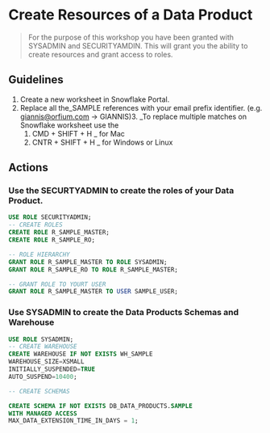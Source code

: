 # Create Resources of a Data Product 

> For the purpose of this workshop you have been granted with 
> SYSADMIN and SECURITYAMDIN. This will grant you the ability to
> create resources and grant access to roles.

## Guidelines
1. Create a new worksheet in Snowflake Portal.
2. Replace all the_SAMPLE references with your email prefix identifier. (e.g. giannis@orfium.com -> GIANNIS)3. 
_To replace multiple matches on Snowflake worksheet use the 
   1. CMD + SHIFT + H _ for Mac 
   2. CNTR + SHIFT + H _ for Windows or Linux

## Actions
### Use the SECURTYADMIN to create the roles of your Data Product.
```sql
USE ROLE SECURITYADMIN;
-- CREATE ROLES
CREATE ROLE R_SAMPLE_MASTER;
CREATE ROLE R_SAMPLE_RO;

-- ROLE HIERARCHY
GRANT ROLE R_SAMPLE_MASTER TO ROLE SYSADMIN;
GRANT ROLE R_SAMPLE_RO TO ROLE R_SAMPLE_MASTER;

-- GRANT ROLE TO YOURT USER
GRANT ROLE R_SAMPLE_MASTER TO USER SAMPLE_USER;
```

### Use SYSADMIN to create the Data Products Schemas and Warehouse
```sql
USE ROLE SYSADMIN;
-- CREATE WAREHOUSE
CREATE WAREHOUSE IF NOT EXISTS WH_SAMPLE
WAREHOUSE_SIZE=XSMALL
INITIALLY_SUSPENDED=TRUE
AUTO_SUSPEND=10400;

-- CREATE SCHEMAS

CREATE SCHEMA IF NOT EXISTS DB_DATA_PRODUCTS.SAMPLE
WITH MANAGED ACCESS
MAX_DATA_EXTENSION_TIME_IN_DAYS = 1;
```